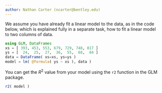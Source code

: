 ```yaml
---
author: Nathan Carter (ncarter@bentley.edu)
---
```


We assume you have already fit a linear model to the data,
as in the code below, which is explained fully in a separate task,
how to fit a linear model to two columns of data.

```julia
using GLM, DataFrames
xs = [ 393, 453, 553, 679, 729, 748, 817 ]
ys = [  24,  25,  27,  36,  55,  68,  84 ]
data = DataFrame( xs=xs, ys=ys )
model = lm( @formula( ys ~ xs ), data )
```

You can get the $R^2$ value from your model using the `r2` function in the GLM package.

```julia
r2( model )
```
